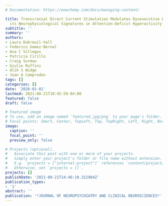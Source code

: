```yaml
---
# Documentation: https://wowchemy.com/docs/managing-content/

title: Transcranial Direct Current Stimulation Modulates Dysexecutive Deficits and
  its Neurophysiological Signatures in Attention-Deficit Hyperactivity Disorder
subtitle: ''
summary: ''
authors:
- Laura Dubreuil-Vall
- Federico Gomez-Bernal
- Ana C Villegas
- Patricia Cirillo
- Craig Surman
- Giulio Ruffini
- Alik S Widge
- Joan A Camprodon
tags: []
categories: []
date: '2020-01-01'
lastmod: 2021-08-21T10:45:59-04:00
featured: false
draft: false

# Featured image
# To use, add an image named `featured.jpg/png` to your page's folder.
# Focal points: Smart, Center, TopLeft, Top, TopRight, Left, Right, BottomLeft, Bottom, BottomRight.
image:
  caption: ''
  focal_point: ''
  preview_only: false

# Projects (optional).
#   Associate this post with one or more of your projects.
#   Simply enter your project's folder or file name without extension.
#   E.g. `projects = ["internal-project"]` references `content/project/deep-learning/index.md`.
#   Otherwise, set `projects = []`.
projects: []
publishDate: '2021-08-21T14:46:10.322984Z'
publication_types:
- '1'
abstract: ''
publication: '*JOURNAL OF NEUROPSYCHIATRY AND CLINICAL NEUROSCIENCES*'
---
```

